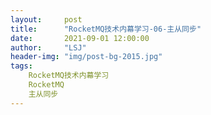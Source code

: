```yaml
---
layout:     post
title:      "RocketMQ技术内幕学习-06-主从同步"
date:       2021-09-01 12:00:00
author:     "LSJ"
header-img: "img/post-bg-2015.jpg"
tags:
    RocketMQ技术内幕学习
    RocketMQ
    主从同步
---
```


